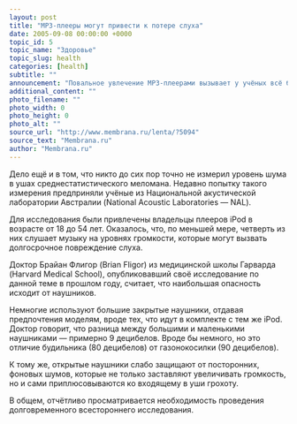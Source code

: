 ```yaml
---
layout: post
title: "MP3-плееры могут привести к потере слуха"
date: 2005-09-08 00:00:00 +0000
topic_id: 5
topic_name: "Здоровье"
topic_slug: health
categories: [health]
subtitle: ""
announcement: "Повальное увлечение MP3-плеерами вызывает у учёных всё большую тревогу. Музыка, безостановочно грохочущая в наушниках молодёжи, может привести к тому, что новое поколение попросту будет глухим."
additional_content: ""
photo_filename: ""
photo_width: 0
photo_height: 0
photo_alt: ""
source_url: "http://www.membrana.ru/lenta/?5094"
source_text: "Membrana.ru"
author: "Membrana.ru"
---
```

Дело ещё и в том, что никто до сих пор точно не измерил уровень шума в ушах среднестатистического меломана. Недавно попытку такого измерения предприняли учёные из Национальной акустической лаборатории Австралии (National Acoustic Laboratories — NAL).

Для исследования были привлечены владельцы плееров iPod в возрасте от 18 до 54 лет. Оказалось, что, по меньшей мере, четверть из них слушает музыку на уровнях громкости, которые могут вызвать долгосрочное повреждение слуха.

Доктор Брайан Флигор (Brian Fligor) из медицинской школы Гарварда (Harvard Medical School), опубликовавший своё исследование по данной теме в прошлом году, считает, что наибольшая опасность исходит от наушников.

Немногие используют большие закрытые наушники, отдавая предпочтения моделям, вроде тех, что идут в комплекте с тем же iPod. Доктор говорит, что разница между большими и маленькими наушниками — примерно 9 децибелов. Вроде бы немного, но это отличие будильника (80 децибелов) от газонокосилки (90 децибелов).

К тому же, открытые наушники слабо защищают от посторонних, фоновых шумов, которые не только заставляют увеличивать громкость, но и сами приплюсовываются ко входящему в уши грохоту.

В общем, отчётливо просматривается необходимость проведения долговременного всестороннего исследования.
